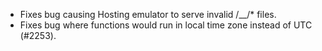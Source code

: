 - Fixes bug causing Hosting emulator to serve invalid /\_\_/\* files.
- Fixes bug where functions would run in local time zone instead of UTC (#2253).
